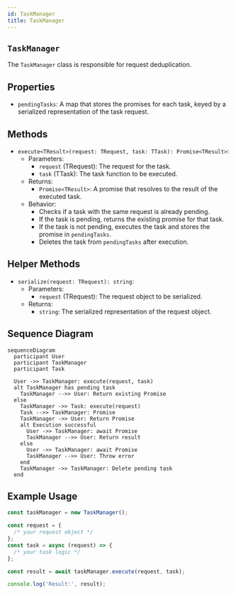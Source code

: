 ```yaml
---
id: TaskManager
title: TaskManager
---
```


## `TaskManager`

The `TaskManager` class is responsible for request deduplication.

## Properties

- `pendingTasks`: A map that stores the promises for each task, keyed by a serialized representation of the task request.

## Methods

- `execute<TResult>(request: TRequest, task: TTask): Promise<TResult>`:
  - Parameters:
    - `request` (TRequest): The request for the task.
    - `task` (TTask): The task function to be executed.
  - Returns:
    - `Promise<TResult>`: A promise that resolves to the result of the executed task.
  - Behavior:
    - Checks if a task with the same request is already pending.
    - If the task is pending, returns the existing promise for that task.
    - If the task is not pending, executes the task and stores the promise in `pendingTasks`.
    - Deletes the task from `pendingTasks` after execution.

## Helper Methods

- `serialize(request: TRequest): string`:
  - Parameters:
    - `request` (TRequest): The request object to be serialized.
  - Returns:
    - `string`: The serialized representation of the request object.

## Sequence Diagram

```mermaid
sequenceDiagram
  participant User
  participant TaskManager
  participant Task

  User ->> TaskManager: execute(request, task)
  alt TaskManager has pending task
    TaskManager -->> User: Return existing Promise
  else
    TaskManager ->> Task: execute(request)
    Task -->> TaskManager: Promise
    TaskManager ->> User: Return Promise
    alt Execution successful
      User ->> TaskManager: await Promise
      TaskManager -->> User: Return result
    else
      User ->> TaskManager: await Promise
      TaskManager -->> User: Throw error
    end
    TaskManager ->> TaskManager: Delete pending task
  end
```

## Example Usage

```ts
const taskManager = new TaskManager();

const request = {
  /* your request object */
};
const task = async (request) => {
  /* your task logic */
};

const result = await taskManager.execute(request, task);

console.log('Result:', result);
```
